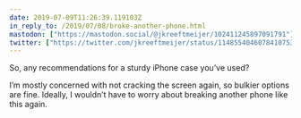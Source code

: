```yaml
---
date: 2019-07-09T11:26:39.119103Z
in_reply_to: /2019/07/08/broke-another-phone.html
mastodon: ["https://mastodon.social/@jkreeftmeijer/102411245897091791"]
twitter: ["https://twitter.com/jkreeftmeijer/status/1148554046078410753"]
---
```

So, any recommendations for a sturdy iPhone case you’ve used?

I’m mostly concerned with not cracking the screen again, so bulkier options are fine. Ideally, I wouldn’t have to worry about breaking another phone like this again.
